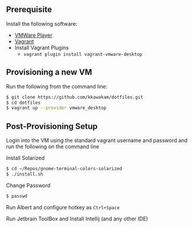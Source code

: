 ## Prerequisite
Install the following software:
* [VMWare Player](https://www.vmware.com/products/workstation-player.html)
* [Vagrant](https://www.vagrantup.com/downloads.html)
* Install Vagrant Plugins
   * `vagrant plugin install vagrant-vmware-desktop`

## Provisioning a new VM
Run the following from the command line:

```zsh
$ git clone https://github.com/kkawakam/dotfiles.git
$ cd dotfiles
$ vagrant up --provider vmware_desktop
```

## Post-Provisioning Setup
Login into the VM using the standard vagrant username and password and run the following on the command line

Install Solarized
```zsh
$ cd ~/Repos/gnome-terminal-colors-solarized
$ ./install.sh
```

Change Password
```zsh
$ passwd
```

Run Albert and configure hotkey as `Ctrl+Space`

Run Jetbrain ToolBox and Install Intellij (and any other IDE)
